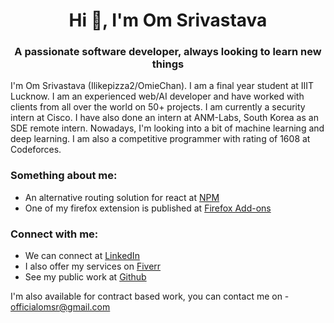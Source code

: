 <h1 align="center">Hi 👋, I'm Om Srivastava</h1>
<h3 align="center">A passionate software developer, always looking to learn new things</h3>

I'm Om Srivastava (Ilikepizza2/OmieChan). I am a final year student at IIIT Lucknow. I am an experienced web/AI developer and have worked with clients from all over the world on 50+ projects. I am currently a security intern at Cisco. I have also done an intern at ANM-Labs, South Korea as an SDE remote intern. Nowadays, I'm looking into a bit of machine learning and deep learning. I am also a competitive programmer with rating of 1608 at Codeforces.
<h3 align="left">Something about me:</h3>
<p align="left">
  <ul>
    <li>
      An alternative routing solution for react at <a href="https://www.npmjs.com/package/react-savestate">NPM</a>    
    </li>
    <li>
      One of my firefox extension is published at <a href="https://addons.mozilla.org/en-US/firefox/addon/the-social-collection/">Firefox Add-ons</a>    
    </li>
  </ul>  
</p>
<h3 align="left">Connect with me:</h3>
<p align="left">
  <ul>
    <li>
      We can connect at <a href="https://www.linkedin.com/in/om-srivastava">LinkedIn</a>
    </li>
    <li>
      I also offer my services on <a href="https://www.fiverr.com/share/kA7GLo">Fiverr</a>
    </li>
    <li>
      See my public work at <a href="https://github.com/Ilikepizza2">Github</a>    
    </li>
  </ul>  
</p>



I'm also available for contract based work, you can contact me on - officialomsr@gmail.com

